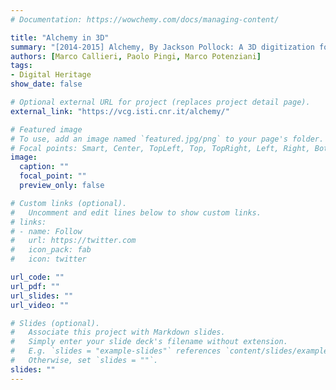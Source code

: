 ```yaml
---
# Documentation: https://wowchemy.com/docs/managing-content/

title: "Alchemy in 3D"
summary: "[2014-2015] Alchemy, By Jackson Pollock: A 3D digitization for a journey into matter"
authors: [Marco Callieri, Paolo Pingi, Marco Potenziani]
tags: 
- Digital Heritage
show_date: false

# Optional external URL for project (replaces project detail page).
external_link: "https://vcg.isti.cnr.it/alchemy/"

# Featured image
# To use, add an image named `featured.jpg/png` to your page's folder.
# Focal points: Smart, Center, TopLeft, Top, TopRight, Left, Right, BottomLeft, Bottom, BottomRight.
image:
  caption: ""
  focal_point: ""
  preview_only: false

# Custom links (optional).
#   Uncomment and edit lines below to show custom links.
# links:
# - name: Follow
#   url: https://twitter.com
#   icon_pack: fab
#   icon: twitter

url_code: ""
url_pdf: ""
url_slides: ""
url_video: ""

# Slides (optional).
#   Associate this project with Markdown slides.
#   Simply enter your slide deck's filename without extension.
#   E.g. `slides = "example-slides"` references `content/slides/example-slides.md`.
#   Otherwise, set `slides = ""`.
slides: ""
---
```

